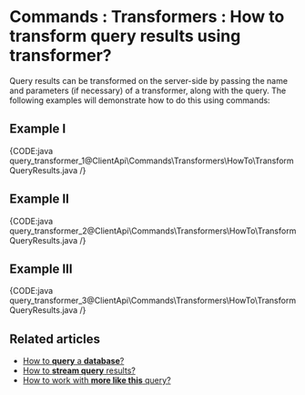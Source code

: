 # Commands : Transformers : How to transform query results using transformer?

Query results can be transformed on the server-side by passing the name and parameters (if necessary) of a transformer, along with the query. The following examples will demonstrate how to do this using commands:

## Example I

{CODE:java query_transformer_1@ClientApi\Commands\Transformers\HowTo\TransformQueryResults.java /}

## Example II

{CODE:java query_transformer_2@ClientApi\Commands\Transformers\HowTo\TransformQueryResults.java /}

## Example III

{CODE:java query_transformer_3@ClientApi\Commands\Transformers\HowTo\TransformQueryResults.java /}

## Related articles

- [How to **query** a **database**?](../../../client-api/commands/querying/how-to-query-a-database)   
- [How to **stream query** results?](../../../client-api/commands/querying/how-to-stream-query-results)
- [How to work with **more like this** query?](../../../client-api/commands/querying/how-to-work-with-morelikethis-query)